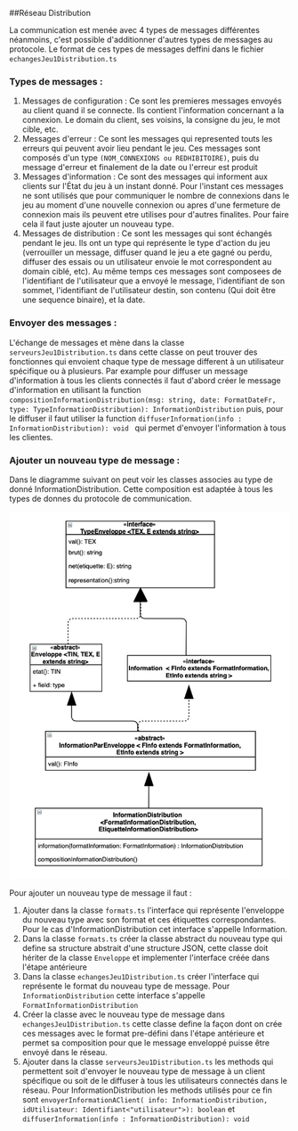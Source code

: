 ##Réseau Distribution

La communication est menée avec 4 types de messages différentes néanmoins, c'est possible d'additionner d'autres types de messages au protocole. Le format de ces types de messages deffini dans le fichier `echangesJeu1Distribution.ts`

### Types de messages :
1) Messages de configuration : Ce sont les premieres messages envoyés au client quand il se connecte. Ils contient l'information concernant a la connexion. Le domain du client, ses voisins, la consigne du jeu, le mot cible, etc.
2) Messages d'erreur : Ce sont les messages qui represented touts les erreurs qui peuvent avoir lieu pendant le jeu. Ces messages sont composés d'un type `(NOM_CONNEXIONS ou REDHIBITOIRE)`, puis du message d'erreur et finalement de la date ou l'erreur est produit
3) Messages d'information : Ce sont des messages qui informent aux clients sur l'État du jeu à un instant donné. Pour l'instant ces messages ne sont utilisés que pour communiquer le nombre de connexions dans le jeu au moment d'une nouvelle connexion ou apres d'une fermeture de connexion mais ils peuvent etre utilises pour d'autres finalites. Pour faire cela il faut juste ajouter un nouveau type. 
4) Messages de distribution : Ce sont les messages qui sont échangés pendant le jeu. Ils ont un type qui représente le type d'action du jeu  (verrouiller un message, diffuser quand le jeu a ete gagné ou perdu, diffuser des essais ou un utilisateur envoie le mot correspondent au domain ciblé, etc). Au même temps ces messages sont composees de l'identifiant de l'utilisateur que a envoyé le message, l'identifiant de son sommet, l'identifiant de l'utilisateur destin, son contenu (Qui doit être une sequence binaire), et la date.

### Envoyer des messages :

L'échange de messages et mène dans la classe  `serveursJeu1Distribution.ts` dans cette classe on peut trouver des fonctionnes qui envoient chaque type de message different à un utilisateur spécifique ou à plusieurs. Par example pour diffuser un message d'information à tous les clients connectés il faut d'abord créer le message d'information en utilisant la function `compositionInformationDistribution(msg: string, date: FormatDateFr, type: TypeInformationDistribution): InformationDistribution` puis, pour le diffuser il faut utiliser la function `diffuserInformation(info : InformationDistribution): void ` qui permet d'envoyer l'information à tous les clientes. 

### Ajouter un nouveau type de message : 

Dans le diagramme suivant on peut voir les classes associes au type de donné InformationDistribution. Cette composition est adaptée à tous les types de donnes du protocole de communication.

![Infomation Distribution](./InformationDistribution.jpg "Diagramme UML avec les classes associes au type de messages d'information")

Pour ajouter un nouveau type de message il faut :
1) Ajouter dans la classe `formats.ts` l'interface qui représente l'enveloppe du nouveau type avec son format et ces étiquettes correspondantes. Pour le cas d'InformationDistribution cet interface s'appelle Information.
2) Dans la classe `formats.ts` créer la classe abstract du nouveau type qui define sa structure abstrait d'une structure JSON, cette classe doit hériter de la classe `Enveloppe` et implementer l'interface créée dans l'étape antérieure
3) Dans la classe `echangesJeu1Distribution.ts` créer l'interface qui représente le format du nouveau type de message. Pour `InformationDistribution` cette interface s'appelle `FormatInformationDistribution`
4) Créer la classe avec le nouveau type de message dans `echangesJeu1Distribution.ts` cette classe define la façon dont on crée ces messages avec le format pre-défini dans l'étape antérieure et permet sa composition pour que le message enveloppé puisse être envoyé dans le réseau.
5) Ajouter dans la classe `serveursJeu1Distribution.ts` les methods qui permettent soit d'envoyer le nouveau type de message à un client spécifique ou soit de le diffuser à tous les utilisateurs connectés dans le réseau. Pour InformationDistribution les methods utilisés pour ce fin sont `envoyerInformationAClient(
   info: InformationDistribution, idUtilisateur: Identifiant<"utilisateur">): boolean` et `diffuserInformation(info : InformationDistribution): void `
